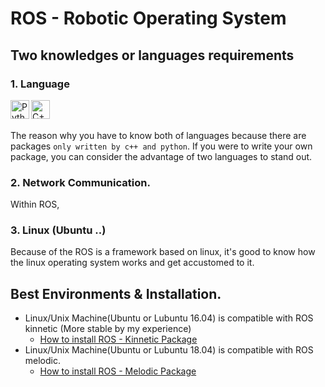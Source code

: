 # **ROS - Robotic Operating System**

## Two knowledges or languages requirements
### 1. Language

<img align="left" alt="Python" width="30px" src="https://img.icons8.com/color/48/000000/python.png" />
<img align="left" alt="C++" width="30px" src="https://img.icons8.com/color/48/000000/c-plus-plus-logo.png"/>

<br/>
<br/>

The reason why you have to know both of languages because there are packages ``only written by c++ and python``. If you were to write your own package, you can consider the advantage of two languages to stand out.

### 2. Network Communication.
Within ROS, 

### 3. Linux (Ubuntu ..)
Because of the ROS is a framework based on linux, it's good to know how the linux operating system works and get accustomed to it. 

## Best Environments & Installation.
* Linux/Unix Machine(Ubuntu or Lubuntu 16.04) is compatible with ROS kinnetic (More stable by my experience)
  * [How to install ROS - Kinnetic Package](http://wiki.ros.org/kinetic/Installation/Ubuntu)
* Linux/Unix Machine(Ubuntu or Lubuntu 18.04) is compatible with ROS melodic. 
  * [How to install ROS - Melodic Package](http://wiki.ros.org/melodic/Installation)
